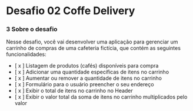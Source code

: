 # Desafio 02 Coffe Delivery

### 3 Sobre o desafio

Nesse desafio, você vai desenvolver uma aplicação para gerenciar um carrinho de compras de uma cafeteria fictícia, que contém as seguintes funcionalidades:

- [ x ] Listagem de produtos (cafés) disponíveis para compra
- [ x ] Adicionar uma quantidade específicas de itens no carrinho
- [ x ] Aumentar ou remover a quantidade de itens no carrinho
- [ x ] Formulário para o usuário preencher o seu endereço
- [ x ] Exibir o total de itens no carrinho no Header
- [ x ] Exibir o valor total da soma de itens no carrinho multiplicados pelo valor

